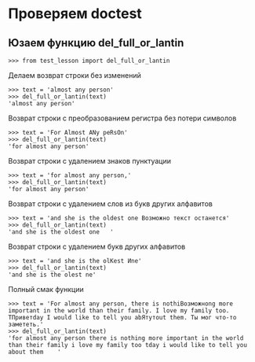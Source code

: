 Проверяем doctest
===

Юзаем функцию del_full_or_lantin
---

    >>> from test_lesson import del_full_or_lantin

Делаем возврат строки без изменений

    >>> text = 'almost any person'
    >>> del_full_or_lantin(text)
    'almost any person'

Возврат строки с преобразованием регистра без потери
символов 

    >>> text = 'For Almost ANy peRsOn'
    >>> del_full_or_lantin(text)
    'for almost any person'

Возврат строки с удалением знаков пунктуации

    >>> text = 'for almost any person,'
    >>> del_full_or_lantin(text)
    'for almost any person'

Возврат строки с удалением слов из букв других алфавитов

    >>> text = 'and she is the oldest one Возможно текст останется'
    >>> del_full_or_lantin(text)
    'and she is the oldest one   '

Возврат строки с удалением букв других алфавитов

    >>> text = 'and she is the olКest Иne'
    >>> del_full_or_lantin(text)
    'and she is the olest ne'

Полный смак функции 

    >>> text = 'For almost any person, there is nothiВозможноng more important in the world than their family. I love my family too. TПриветday I would like to tell you abЯтутout them. Ты мог что-то замететь.'
    >>> del_full_or_lantin(text)
    'for almost any person there is nothing more important in the world than their family i love my family too tday i would like to tell you about them    '